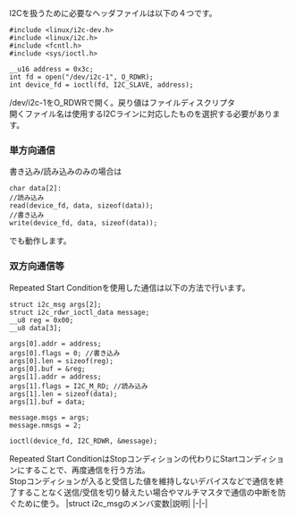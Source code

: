 I2Cを扱うために必要なヘッダファイルは以下の４つです。
```
#include <linux/i2c-dev.h>
#include <linux/i2c.h>
#include <fcntl.h>
#include <sys/ioctl.h>
```

```
__u16 address = 0x3c;
int fd = open("/dev/i2c-1", O_RDWR);
int device_fd = ioctl(fd, I2C_SLAVE, address);
```
/dev/i2c-1をO_RDWRで開く。戻り値はファイルディスクリプタ\
開くファイル名は使用するI2Cラインに対応したものを選択する必要があります。
### 単方向通信
書き込み/読み込みのみの場合は
```
char data[2]:
//読み込み
read(device_fd, data, sizeof(data));
//書き込み
write(device_fd, data, sizeof(data));
```
でも動作します。
### 双方向通信等
Repeated Start Conditionを使用した通信は以下の方法で行います。
```
struct i2c_msg args[2];
struct i2c_rdwr_ioctl_data message;
__u8 reg = 0x00;
__u8 data[3];

args[0].addr = address;
args[0].flags = 0; //書き込み
args[0].len = sizeof(reg);
args[0].buf = &reg;
args[1].addr = address;
args[1].flags = I2C_M_RD; //読み込み
args[1].len = sizeof(data);
args[1].buf = data;

message.msgs = args;
message.nmsgs = 2;

ioctl(device_fd, I2C_RDWR, &message);
```
Repeated Start ConditionはStopコンディションの代わりにStartコンディションにすることで、再度通信を行う方法。\
Stopコンディションが入ると受信した値を維持しないデバイスなどで通信を終了することなく送信/受信を切り替えたい場合やマルチマスタで通信の中断を防ぐために使う。
|struct i2c_msgのメンバ変数|説明|
|-|-|